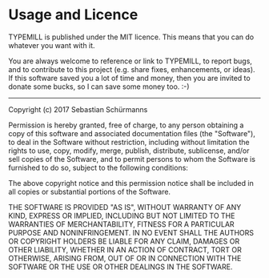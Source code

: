 # Usage and Licence

TYPEMILL is published under the MIT licence. This means that you can do whatever you want with it. 

You are always welcome to reference or link to TYPEMILL, to report bugs, and to contribute to this project (e.g. share fixes, enhancements, or ideas). If this software saved you a lot of time and money, then you are invited to donate some bucks, so I can save some money too. :-)

---

Copyright (c) 2017 Sebastian Schürmanns

Permission is hereby granted, free of charge, to any person obtaining a copy of this software and associated documentation files (the "Software"), to deal in the Software without restriction, including without limitation the rights to use, copy, modify, merge, publish, distribute, sublicense, and/or sell copies of the Software, and to permit persons to whom the Software is furnished to do so, subject to the following conditions:

The above copyright notice and this permission notice shall be included in all copies or substantial portions of the Software.

THE SOFTWARE IS PROVIDED "AS IS", WITHOUT WARRANTY OF ANY KIND, EXPRESS OR IMPLIED, INCLUDING BUT NOT LIMITED TO THE WARRANTIES OF MERCHANTABILITY, FITNESS FOR A PARTICULAR PURPOSE AND NONINFRINGEMENT. IN NO EVENT SHALL THE AUTHORS OR COPYRIGHT HOLDERS BE LIABLE FOR ANY CLAIM, DAMAGES OR OTHER LIABILITY, WHETHER IN AN ACTION OF CONTRACT, TORT OR OTHERWISE, ARISING FROM, OUT OF OR IN CONNECTION WITH THE SOFTWARE OR THE USE OR OTHER DEALINGS IN THE SOFTWARE.

